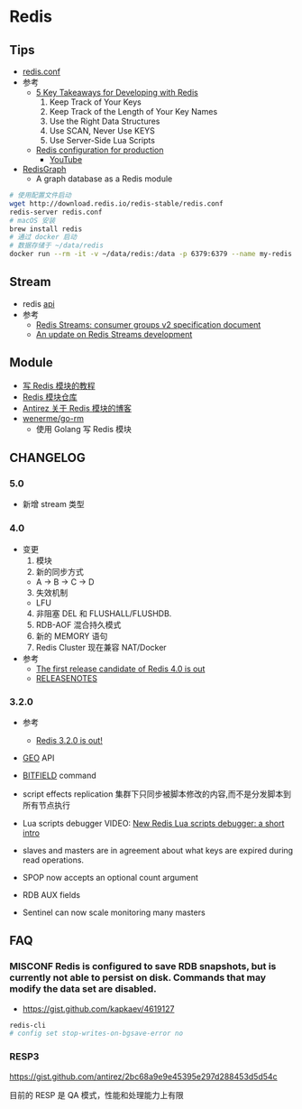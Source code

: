# Redis

## Tips

* [redis.conf](http://download.redis.io/redis-stable/redis.conf)
* 参考
  * [5 Key Takeaways for Developing with Redis](https://redislabs.com/blog/5-key-takeaways-for-developing-with-redis)
    1. Keep Track of Your Keys
    2. Keep Track of the Length of Your Key Names
    3. Use the Right Data Structures
    4. Use SCAN, Never Use KEYS
    5. Use Server-Side Lua Scripts
  * [Redis configuration for production](https://scaleyourcode.com/blog/article/15)
    * [YouTube](https://www.youtube.com/watch?v=X01gn5a2WQ0)
* [RedisGraph](https://github.com/RedisLabsModules/redis-graph/)
  * A graph database as a Redis module

```bash
# 使用配置文件启动
wget http://download.redis.io/redis-stable/redis.conf
redis-server redis.conf
# macOS 安装
brew install redis
# 通过 docker 启动
# 数据存储于 ~/data/redis
docker run --rm -it -v ~/data/redis:/data -p 6379:6379 --name my-redis redis redis-server --appendonly ye
```

## Stream
* redis [api](https://gist.github.com/antirez/4e7049ce4fce4aa61bf0cfbc3672e64d)
* 参考
  * [Redis Streams: consumer groups v2 specification document](https://gist.github.com/antirez/68e67f3251d10f026861be2d0fe0d2f4)
  * [An update on Redis Streams development](http://antirez.com/news/116)

## Module
* [写 Redis 模块的教程](https://redislabs.com/blog/writing-redis-modules)
* [Redis 模块仓库](http://redismodules.com/)
* [Antirez 关于 Redis 模块的博客](http://antirez.com/news/106)
* [wenerme/go-rm](https://github.com/wenerme/go-rm)
  * 使用 Golang 写 Redis 模块

## CHANGELOG

### 5.0
* 新增 stream 类型

### 4.0
* 变更
  1. 模块
  2. 新的同步方式
    * A -> B -> C -> D
  3. 失效机制
    * LFU
  4. 非阻塞 DEL 和 FLUSHALL/FLUSHDB.
  5. RDB-AOF 混合持久模式
  6. 新的 MEMORY 语句
  7. Redis Cluster 现在兼容 NAT/Docker
* 参考
  * [The first release candidate of Redis 4.0 is out](http://www.antirez.com/news/110)
  * [RELEASENOTES](https://raw.githubusercontent.com/antirez/redis/4.0/00-RELEASENOTES)

### 3.2.0

* 参考
  * [Redis 3.2.0 is out!](http://antirez.com/news/104)

* [GEO](http://redis.io/commands/#geo) API
* [BITFIELD](http://redis.io/commands/bitfield) command
* script effects replication
  集群下只同步被脚本修改的内容,而不是分发脚本到所有节点执行
* Lua scripts debugger
  VIDEO: [New Redis Lua scripts debugger: a short intro](https://www.youtube.com/watch?v=IMvRfStaoyM)
* slaves and masters are in agreement about what keys are expired during read operations.
* SPOP now accepts an optional count argument
* RDB AUX fields
* Sentinel can now scale monitoring many masters

## FAQ

### MISCONF Redis is configured to save RDB snapshots, but is currently not able to persist on disk. Commands that may modify the data set are disabled.
* https://gist.github.com/kapkaev/4619127

```bash
redis-cli
# config set stop-writes-on-bgsave-error no
```

### RESP3
https://gist.github.com/antirez/2bc68a9e9e45395e297d288453d5d54c

目前的 RESP 是 QA 模式，性能和处理能力上有限
